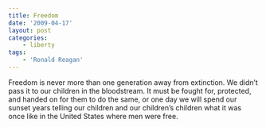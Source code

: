 ```yaml
---
title: Freedom
date: '2009-04-17'
layout: post
categories:
    - liberty
tags:
    - 'Ronald Reagan'
---
```


Freedom is never more than one generation away from extinction. We didn’t pass it to our children in the bloodstream. It must be fought for, protected, and handed on for them to do the same, or one day we will spend our sunset years telling our children and our children’s children what it was once like in the United States where men were free.
